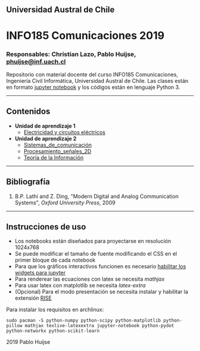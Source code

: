 ## Universidad Austral de Chile

# INFO185 Comunicaciones 2019

### Responsables: Christian Lazo, Pablo Huijse, phuijse@inf.uach.cl


Repositorio con material docente del curso INFO185 Comunicaciones, Ingeniería Civil Informática, Universidad Austral de Chile. Las clases están en formato [jupyter notebook](http://jupyter.org) y los códigos están en lenguaje Python 3. 


***
## Contenidos

- **Unidad de aprendizaje 1** 
    - [Electricidad y circuitos eléctricos](unidad1.ipynb)
- **Unidad de aprendizaje 2** 
    - [Sistemas_de_comunicación](sistemas_de_comunicacion.ipynb)
    - [Procesamiento_señales_2D](unidad2_procesamiento_señales_2D.ipynb)
    - [Teoría de la Información](unidad2_compresion_teoria_de_la_informacion.ipynb)


***
## Bibliografía


1. B.P. Lathi and Z. Ding, "Modern Digital and Analog Communication Systems", *Oxford University Press*, 2009
    
***
## Instrucciones de uso
- Los notebooks están diseñados para proyectarse en resolución 1024x768 
- Se puede modificar el tamaño de fuente modificando el CSS en el primer bloque de cada notebook
- Para que los gráficos interactivos funcionen es necesario [habilitar los widgets para jupyter](http://ipywidgets.readthedocs.io/en/latest/user_install.html)
- Para renderear las ecuaciones con latex se necesita *mathjax*
- Para usar latex con matplotlib se necesita *latex-extra*
- (Opcional) Para el modo presentación se necesita instalar y habilitar la extensión [RISE](https://github.com/damianavila/RISE)

Para instalar los requisitos en archlinux:
```
sudo pacman -S python-numpy python-scipy python-matplotlib python-pillow mathjax texlive-latexextra jupyter-notebook python-pydot python-networkx python-scikit-learn
```

2019 Pablo Huijse
